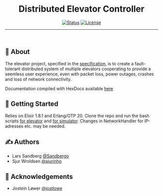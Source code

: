 
<h1 align="center">Distributed Elevator Controller</h1>

<div align="center">

  [![Status](https://img.shields.io/badge/status-active-success.svg)]() 
  [![License](https://img.shields.io/badge/license-MIT-blue.svg)](/LICENSE)

</div>

---

<br> 


## 🧐 About <a name = "about"></a>

The elevator project, specified in the [specification](SPECIFICATION.md), is to create a fault-tolerant distributed  system of multiple elevators cooperating to provide a seemless user experience, even with packet loss, power outages, crashes and loss of network connectivity.

Documentation compiled with HexDocs available [here](https://elevator-docs.github.io/doc/readme.html#content%3C/code)

## 🏁 Getting Started <a name = "getting_started"></a>
Relies on Elixir 1.8.1 and Erlang/OTP 20. Clone the repo and run the bash scripts [for elevator](run_elevator.sh) and [for simulator](sim_run_elevator.sh). Changes in NetworkHandler for IP-adresses etc. may be needed.

    
## ✍️ Authors <a name = "authors"></a>
- Lars Sandberg [@Sandbergo](https://github.com/Sandbergo)
- Sjur Wroldsen [@sjurinho](https://github.com/sjurinho)


## 🎉 Acknowledgements <a name = "acknowledgement"></a>
- Jostein Løwer [@jostlowe](https://github.com/jostlowe)
